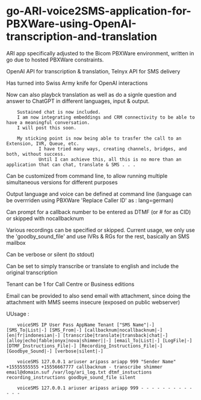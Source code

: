 # go-ARI-voice2SMS-application-for-PBXWare-using-OpenAI-transcription-and-translation

ARI app specifically adjusted to the Bicom PBXWare environment, written in go due to hosted PBXWare constraints.

OpenAI API for transcription & translation, Telnyx API for SMS delivery

Has turned into Swiss Army knife for OpenAI interactions

Now can also playbck translation as well as do a signle question and answer to ChatGPT in different languages, input & output.

        Sustained chat is now included.
        I am now integrating embeddings and CRM connectivity to be able to have a meaningful conversation.
        I will post this soon.

        My sticking point is now being able to trasfer the call to an Extension, IVR, Queue, etc.
                I have tried many ways, creating channels, bridges, and both, without success.
                Until I can achieve this, all this is no more than an application that can chat, translate & SMS . . .

Can be customized from command line, to allow running multiple simultaneous versions for different purposes

Output language and voice can be defined at command line (language can be overrriden using PBXWare 'Replace Caller ID' as : lang=german)

Can prompt for a callback number to be entered as DTMF (or # for as CID) or skipped with nocallbacknum

Various recordings can be specified or skipped.
        Current usage, we only use the 'goodby_sound_file' and use IVRs & RGs for the rest, basically an SMS mailbox

Can be verbose or silent (to stdout)

Can be set to simply transcribe or translate to english and include the original transcription

Tenant can be 1 for Call Centre or Business editions

Email can be provided to also send email with attachment, since doing the attachment with MMS seems insecure (exposed on public webserver)

UUsage :

        voiceSMS IP User Pass AppName Tenant ["SMS Name"|-] [SMS_To|List|-] [SMS_From|-] [callbacknum|nocallbacknum|-] [en|fr|indonesian|-] [transcribe|translate|transback|chat|-] [alloy|echo|fable|onyx|nova|shimmer||-] [email_To|List|-] [LogFile|-] [DTMF_Instructions_File|-] [Recording_Instructions_File|-] [Goodbye_Sound|-] [verbose|silent|-]

        voiceSMS 127.0.0.1 ariuser aripass ariapp 999 "Sender Name" +15555555555 +15556667777 callbacknum - transcribe shimmer email@domain.suf /var/log/ari_log.txt dtmf_instuctions recording_instructions goodbye_sound_file silent

        voiceSMS 127.0.0.1 ariuser aripass ariapp 999 - - - - - - - - - - - - -

